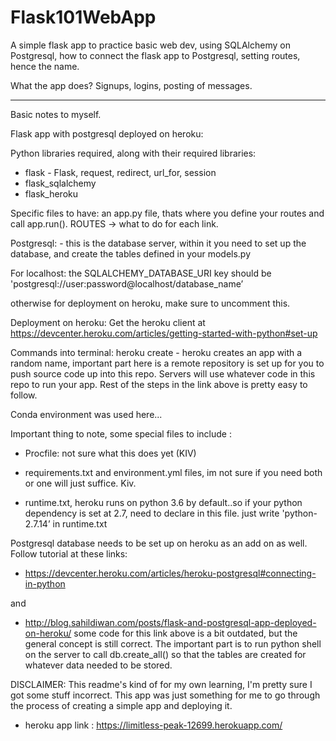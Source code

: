 # Flask101WebApp

A simple flask app to practice basic web dev, using SQLAlchemy on Postgresql, how to connect the flask app to Postgresql, 
setting routes, hence the name. 

What the app does?
Signups, logins, posting of messages. 




----------------------------------------------------------------------------------------------------------------------------

Basic notes to myself.

Flask app with postgresql deployed on heroku:

Python libraries required, along with their required libraries:
- flask - Flask, request, redirect, url_for, session
- flask_sqlalchemy
- flask_heroku

Specific files to have:
an app.py file, thats where you define your routes and call app.run(). ROUTES -> what to do for each link. 

Postgresql: - this is the database server, within it you need to set up the database, and create the tables defined in your models.py

For localhost:
the SQLALCHEMY_DATABASE_URI key should be 
'postgresql://user:password@localhost/database_name’ 

otherwise for deployment on heroku, make sure to uncomment this.

Deployment on heroku:
Get the heroku client at https://devcenter.heroku.com/articles/getting-started-with-python#set-up

Commands into terminal:
heroku create - heroku creates an app with a random name, important part here is a remote repository is set up for you to push source code up into this repo. Servers will use whatever code in this repo to run your app. 
Rest of the steps in the link above is pretty easy to follow.

Conda environment was used here...

Important thing to note, some special files to include : 
- Procfile: not sure what this does yet (KIV)

- requirements.txt and environment.yml files, im not sure if you need both or one will just suffice. Kiv.

- runtime.txt, heroku runs on python 3.6 by default..so if your python dependency is set at 2.7, need to declare in this file. just write 'python-2.7.14’ in runtime.txt



Postgresql database needs to be set up on heroku as an add on as well. Follow tutorial at these links:

- https://devcenter.heroku.com/articles/heroku-postgresql#connecting-in-python

and 

- http://blog.sahildiwan.com/posts/flask-and-postgresql-app-deployed-on-heroku/ 
some code for this link above is a bit outdated, but the general concept is still correct. The important part is to run python shell on the server to call db.create_all() so that the tables are created for whatever data needed to be stored.  



DISCLAIMER: This readme's kind of for my own learning, I'm pretty sure I got some stuff incorrect. This app was just something for me to go through the process of creating a simple app and deploying it. 

 - heroku app link : https://limitless-peak-12699.herokuapp.com/

